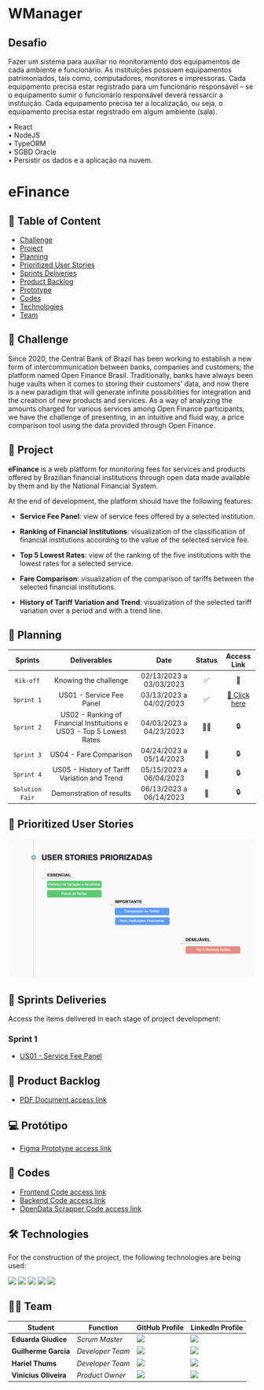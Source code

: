 # WManager

## Desafio

Fazer um sistema para auxiliar no monitoramento dos equipamentos de cada ambiente e funcionário. As
instituições possuem equipamentos patrimoniados, tais como, computadores, monitores e impressoras. Cada
equipamento precisa estar registrado para um funcionário responsável – se o equipamento sumir o funcionário
responsável deverá ressarcir a instituição. Cada equipamento precisa ter a localização, ou seja, o equipamento
precisa estar registrado em algum ambiente (sala).

• React<br>
• NodeJS<br>
• TypeORM<br>
• SGBD Oracle<br>
• Persistir os dados e a aplicação na nuvem.<br>

# eFinance

## 📑 Table of Content

* [Challenge](https://github.com/cluster-8/eFinance#-challenge)
* [Project](https://github.com/cluster-8/eFinance#-project)
* [Planning](https://github.com/cluster-8/eFinance#-planning)
* [Prioritized User Stories](https://github.com/cluster-8/eFinance#-prioritized-user-stories)
* [Sprints Deliveries](https://github.com/cluster-8/eFinance#-sprints-deliveries)
* [Product Backlog](https://github.com/cluster-8/eFinance#-product-backlog)
* [Prototype](https://github.com/cluster-8/eFinance#-prototype)
* [Codes](https://github.com/cluster-8/eFinance#-codes)
* [Technologies](https://github.com/cluster-8/eFinance#-technologies)
* [Team](https://github.com/cluster-8/eFinance#-team)

## 📌 Challenge

Since 2020, the Central Bank of Brazil has been working to establish a new form of intercommunication between banks, companies and customers; the platform named Open Finance Brasil. Traditionally, banks have always been huge vaults when it comes to storing their customers' data, and now there is a new paradigm that will generate infinite possibilities for integration and the creation of new products and services. As a way of analyzing the amounts charged for various services among Open Finance participants, we have the challenge of presenting, in an intuitive and fluid way, a price comparison tool using the data provided through Open Finance.

## 🏁 Project

**eFinance** is a web platform for monitoring fees for services and products offered by Brazilian financial institutions through open data made available by them and by the National Financial System.

At the end of development, the platform should have the following features:

* **Service Fee Panel**: view of service fees offered by a selected institution.

* **Ranking of Financial Institutions**: visualization of the classification of financial institutions according to the value of the selected service fee.

* **Top 5 Lowest Rates**: view of the ranking of the five institutions with the lowest rates for a selected service.

* **Fare Comparison**: visualization of the comparison of tariffs between the selected financial institutions.

* **History of Tariff Variation and Trend**: visualization of the selected tariff variation over a period and with a trend line.

## 📅 Planning

| Sprints               |                   Deliverables                    |          Date           | Status      | Access Link       |
| :-------------------: | :-----------------------------------------------: | :---------------------: | :--------:  | :---------------: |
|   `Kik-off`           | Knowing the challenge                             | 02/13/2023 a 03/03/2023 | ✅          | 🚩                |
|   `Sprint 1`          | US01 - Service Fee Panel                          | 03/13/2023 a 04/02/2023 | ✅          | [🔗 Click here](https://github.com/cluster-8/eFinance/tree/main/docs/sprints-deliveries/sprint1)       |
|   `Sprint 2`          | US02 - Ranking of Financial Instituitions e US03 - Top 5 Lowest Rates | 04/03/2023 a 04/23/2023 | 👨‍💻     | 🔒 |    
|   `Sprint 3`          | US04 - Fare Comparison                            | 04/24/2023 a 05/14/2023 | 🚧          | 🔒                |
|   `Sprint 4`          | US05 - History of Tariff Variation and Trend      | 05/15/2023 a 06/04/2023 | 🚧          | 🔒                |
|   `Solution Fair`     | Demonstration of results                          | 06/13/2023 a 06/14/2023 | 🚧          | 🔒                |

## 🏅 Prioritized User Stories

![](https://github.com/cluster-8/eFinance/blob/main/docs/imgs/prioritized-user-stories.jpeg)

## 🎁 Sprints Deliveries

Access the items delivered in each stage of project development:

### Sprint 1

* [US01 - Service Fee Panel](https://github.com/cluster-8/eFinance/tree/main/docs/sprints-deliveries/sprint1)

## 📃 Product Backlog

* [PDF Document access link](https://github.com/cluster-8/eFinance/blob/main/docs/v01_c4e_eFinance_-_Product_Backlog.pdf)

## 💻 Protótipo

* [Figma Prototype access link](https://www.figma.com/proto/NomgcHgPjuGxlI8yZCOrYx/API-6?node-id=225-2&scaling=min-zoom&page-id=0%3A1)

## 📃 Codes

* [Frontend Code access link](https://github.com/cluster-8/eFinance-front)
* [Backend Code access link](https://github.com/cluster-8/eFinance-api)
* [OpenData Scrapper Code access link](https://github.com/cluster-8/eFinance-odata-scrapper)

## 🛠 Technologies

For the construction of the project, the following technologies are being used:

<img src="https://img.shields.io/badge/Vue.js-35495E?style=for-the-badge&logo=vuedotjs&logoColor=4FC08D">
<img src="https://img.shields.io/badge/Vite-B73BFE?style=for-the-badge&logo=vite&logoColor=FFD62E">
<img src="https://img.shields.io/badge/java-%23ED8B00.svg?style=for-the-badge&logo=java&logoColor=white">
<img src="https://img.shields.io/badge/Python-FFD43B?style=for-the-badge&logo=python&logoColor=blue">
<img src="https://img.shields.io/badge/PostgreSQL-316192?style=for-the-badge&logo=postgresql&logoColor=white">
  
## 👨‍💻 Team

| Student              | Function             | GitHub Profile                                                              | LinkedIn Profile                                                                                         |
| --------------------- | ------------------ | ------------------------------------------------------------------- | ------------------------------------------------------------------------------------------------- |                               
| **Eduarda Giudice**           | _Scrum Master_     | [![](https://bit.ly/3f9Xo0P)](https://github.com/EduardaGiudice)    | ![](https://bit.ly/2P1ZogM)     |
| **Guilherme Garcia**         | _Developer Team_   | [![](https://bit.ly/3f9Xo0P)](https://github.com/guilherme4garcia) | [![](https://bit.ly/2P1ZogM)](https://www.linkedin.com/in/guilherme-garcia-dev?original_referer=https%3A%2F%2Fgithub.com%2F) |
| **Hariel Thums**      | _Developer Team_ | [![](https://bit.ly/3f9Xo0P)](https://github.com/HarielThums)       | [![](https://bit.ly/2P1ZogM)](https://bit.ly/3f9bjUH)                                             |
| **Vinícius Oliveira** | _Product Owner_    | [![](https://bit.ly/3f9Xo0P)](https://github.com/vinicius-hso)      | [![](https://bit.ly/2P1ZogM)](https://bit.ly/3fdl0BE)                                             |

